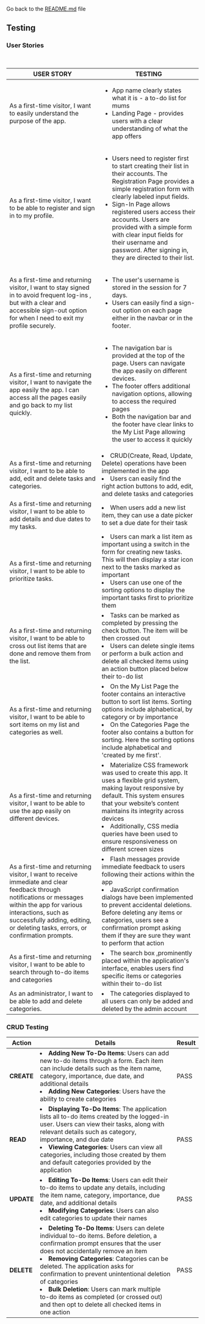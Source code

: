Go back to the [README.md](README.md) file


## **Testing**


### User Stories

<br>
 
| USER STORY  |  TESTING |
|---          |---       |
| As a first-time visitor, I want to easily understand the purpose of the app. |  <ul><li> App name clearly states what it is - a to-do list for mums</li> <li> Landing Page - provides users with a clear understanding of what the app offers</li></ul>|
|As a first-time visitor, I want to be able to register and sign in to my profile. | <ul><li> Users need to register first to start creating their list in their accounts. The Registration Page provides a simple registration form with clearly labeled input fields.</li><li>Sign-In Page allows registered users access their accounts. Users are provided with a simple form with clear input fields for their username and password. After signing in, they are directed to their list.|</li></ul>
|  As a first-time and returning visitor, I want to stay signed in to avoid frequent log-ins , but with a clear and accessible sign-out option for when I need to exit my profile securely.  | <ul><li> The user's username is stored in the session for 7 days.</li><li>Users can easily find a sign-out option on each page either in the navbar or in the footer.|</li>
|  As a first-time and returning visitor, I want to navigate the app easily the app. I can access all the pages easily and go back to my list quickly.            | <ul><li> The navigation bar is provided at the top of the page. Users can navigate the app easily on different devices. </li><li> The footer offers additional navigation options, allowing to access the required pages</li><li>Both the navigation bar and the footer have clear links to the My List Page allowing the user to access it quickly</li>|
| As a first-time and returning visitor, I want to be able to add, edit and delete tasks and categories.            |<li>CRUD(Create, Read, Update, Delete) operations have been implemented in the app</li><li>Users can easily find the right action buttons to add, edit, and delete tasks and categories</li>|
| As a first-time and returning visitor, I want to be able to add details and due dates to my tasks.            |<li>When users add a new list item, they can use a date picker to set a due date for their task</li>  |
| As a first-time and returning visitor, I want to be able to prioritize tasks.            |<li> Users can mark a list item as important using a switch in the form for creating new tasks. This will then display a star icon next to the tasks marked as important</li><li> Users can use one of the sorting options to display the important tasks first to prioritize them</li> |
| As a first-time and returning visitor, I want to be able to cross out list items that are done and remove them from the list.            |<li>Tasks can be marked as completed by pressing the check button. The item will be then crossed out</li></li><li>Users can delete single items or perform a bulk action and delete all checked items using an action button placed below their to-do list</li>   |
| As a first-time and returning visitor, I want to be able to sort items on my list and categories as well.           |<li>On the My List Page the footer contains an interactive button to sort list items. Sorting options include alphabetical, by category or by importance<li>On the Categories Page the footer also contains a button for sorting. Here the sorting options include alphabetical and 'created by me first'.    |
| As a first-time and returning visitor, I want to be able to use the app easily on different devices.            | <li>Materialize CSS framework was used to create this app. It uses a flexible grid system, making layout responsive by default. This system ensures that your website’s content  maintains its integrity across devices</li><li>Additionally, CSS media queries have been used to ensure responsiveness on different screen sizes |
|  As a first-time and returning visitor, I want to receive immediate and clear feedback through notifications or messages within the app for various interactions, such as successfully adding, editing, or deleting tasks, errors, or confirmation prompts.           |<li> Flash messages provide immediate feedback to users following their actions within the app</li><li> JavaScript confirmation dialogs have been implemented to prevent accidental deletions. Before deleting any items or categories, users see a confirmation prompt asking them if they are sure they want to perform that action</li>|
|  As a first-time and returning visitor, I want to be able to search through to-do items and categories           | <li> The search box ,prominently placed within the application's interface, enables users find specific items or categories within their to-do list</li>  |
| As an administrator, I want to be able to add and delete categories.            | <li> The categories displayed to all users can only be added and deleted by the admin account</li> |


### CRUD Testing

|Action   | Details  |  Result |
|---|---|---|
| **CREATE** |<li>**Adding New To-Do Items**: Users can add new to-do items through a form. Each item can include details such as the item name, category, importance, due date, and additional details</li><li>**Adding New Categories**: Users have the ability to create categories</li> | PASS  |
| **READ**  | <li>**Displaying To-Do Items**: The application lists all to-do items created by the logged-in user. Users can view their tasks, along with relevant details such as category, importance, and due date</li><li>**Viewing Categories**: Users can view all categories, including those created by them and default categories provided by the application |  PASS |
| **UPDATE**  | <li> **Editing To-Do Items**: Users can edit their to-do items to update any details, including the item name, category, importance, due date, and additional details</li><li>**Modifying Categories**: Users can also edit categories to update their names |  PASS |
| **DELETE**  |<li> **Deleting To-Do Items**: Users can delete individual to-do items. Before deletion, a confirmation prompt ensures that the user does not accidentally remove an item </li><li> **Removing Categories**: Categories can be deleted. The application asks for confirmation to prevent unintentional deletion of categories</li><li>**Bulk Deletion**: Users can mark multiple to-do items as completed (or crossed out) and then opt to delete all checked items in one action</li>| PASS  |